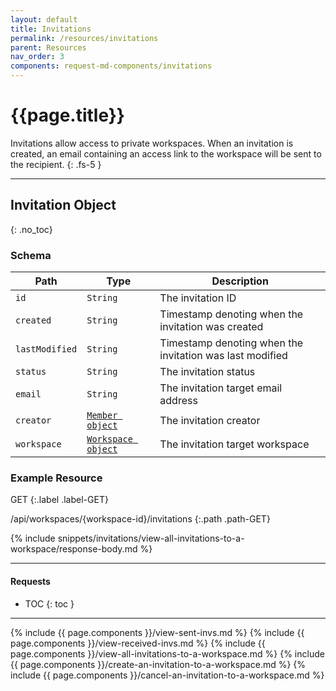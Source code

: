 ```yaml
---
layout: default
title: Invitations
permalink: /resources/invitations
parent: Resources
nav_order: 3
components: request-md-components/invitations
---
```


# {{page.title}}

Invitations allow access to private workspaces. When an invitation is created, an email containing an access link to the workspace will be sent to the recipient.
{: .fs-5 }

---

## Invitation Object
{: .no_toc}

### Schema

Path | Type | Description
---- | ---- | -----------
`id` | `String` | The invitation ID
`created` | `String` | Timestamp denoting when the invitation was created
`lastModified` | `String` | Timestamp denoting when the invitation was last modified
`status` | `String` | The invitation status
`email` | `String` | The invitation target email address
`creator` | [`Member object`](members#member-object) | The invitation creator
`workspace` | [`Workspace object`](workspaces#workspace-object) | The invitation target workspace

### Example Resource

GET
{:.label .label-GET}

/api/workspaces/{workspace-id}/invitations
{:.path .path-GET}

{% include snippets/invitations/view-all-invitations-to-a-workspace/response-body.md %}

---

#### Requests

- TOC
{: toc }

---

{% include {{ page.components }}/view-sent-invs.md %}
{% include {{ page.components }}/view-received-invs.md %}
{% include {{ page.components }}/view-all-invitations-to-a-workspace.md %}
{% include {{ page.components }}/create-an-invitation-to-a-workspace.md %}
{% include {{ page.components }}/cancel-an-invitation-to-a-workspace.md %}
